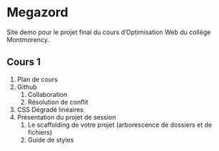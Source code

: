 # Megazord

Site demo pour le projet final du cours d’Optimisation Web du collège Montmorency.

## Cours 1

1. Plan de cours
2. Github
    1. Collaboration
    2.  Résolution de conflit
3. CSS Dégradé linéaires
4. Présentation du projet de session
    1. Le scaffolding de votre projet (arborescence de dossiers et de fichiers)
    2. Guide de styles
